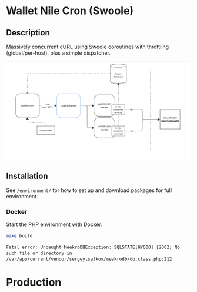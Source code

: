 # Wallet Nile Cron (Swoole)
## Description
Massively concurrent cURL using Swoole coroutines with throttling (global/per-host), plus a simple dispatcher.

![queue_chart.png](storage/docs/workflow.png)

## Installation
See `/environment/` for how to set up and download packages for full environment.

### Docker
Start the PHP environment with Docker:
```bash
make build
```

```shell
Fatal error: Uncaught MeekroDBException: SQLSTATE[HY000] [2002] No such file or directory in /var/app/current/vendor/sergeytsalkov/meekrodb/db.class.php:212
```

# Production 
